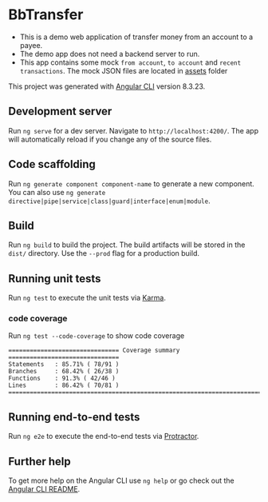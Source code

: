 # BbTransfer

- This is a demo web application of transfer money from an account to a payee.
- The demo app does not need a backend server to run.
- This app contains some mock `from account`, `to account` and `recent transactions`. The mock JSON files are located in [assets](src/assets) folder

This project was generated with [Angular CLI](https://github.com/angular/angular-cli) version 8.3.23.

## Development server

Run `ng serve` for a dev server. Navigate to `http://localhost:4200/`. The app will automatically reload if you change any of the source files.

## Code scaffolding

Run `ng generate component component-name` to generate a new component. You can also use `ng generate directive|pipe|service|class|guard|interface|enum|module`.

## Build

Run `ng build` to build the project. The build artifacts will be stored in the `dist/` directory. Use the `--prod` flag for a production build.

## Running unit tests

Run `ng test` to execute the unit tests via [Karma](https://karma-runner.github.io).


### code coverage
Run `ng test --code-coverage` to show code coverage

```$xslt
=============================== Coverage summary ===============================
Statements   : 85.71% ( 78/91 )
Branches     : 68.42% ( 26/38 )
Functions    : 91.3% ( 42/46 )
Lines        : 86.42% ( 70/81 )
================================================================================
```

## Running end-to-end tests

Run `ng e2e` to execute the end-to-end tests via [Protractor](http://www.protractortest.org/).

## Further help

To get more help on the Angular CLI use `ng help` or go check out the [Angular CLI README](https://github.com/angular/angular-cli/blob/master/README.md).
